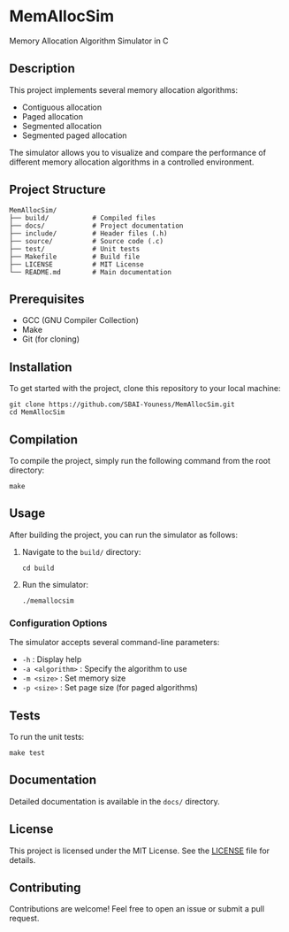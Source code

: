 # MemAllocSim

Memory Allocation Algorithm Simulator in C

## Description
This project implements several memory allocation algorithms:
- Contiguous allocation
- Paged allocation
- Segmented allocation
- Segmented paged allocation

The simulator allows you to visualize and compare the performance of different memory allocation algorithms in a controlled environment.

## Project Structure
```
MemAllocSim/
├── build/           # Compiled files
├── docs/            # Project documentation
├── include/         # Header files (.h)
├── source/          # Source code (.c)
├── test/            # Unit tests
├── Makefile         # Build file
├── LICENSE          # MIT License
└── README.md        # Main documentation
```

## Prerequisites
- GCC (GNU Compiler Collection)
- Make
- Git (for cloning)

## Installation
To get started with the project, clone this repository to your local machine:

```shell
git clone https://github.com/SBAI-Youness/MemAllocSim.git
cd MemAllocSim
```

## Compilation
To compile the project, simply run the following command from the root directory:
```shell
make
```

## Usage
After building the project, you can run the simulator as follows:

1. Navigate to the `build/` directory:
   ```shell
   cd build
   ```
2. Run the simulator:
   ```shell
   ./memallocsim
   ```

### Configuration Options
The simulator accepts several command-line parameters:
- `-h` : Display help
- `-a <algorithm>` : Specify the algorithm to use
- `-m <size>` : Set memory size
- `-p <size>` : Set page size (for paged algorithms)

## Tests
To run the unit tests:
```shell
make test
```

## Documentation
Detailed documentation is available in the `docs/` directory.

## License
This project is licensed under the MIT License. See the [LICENSE](LICENSE) file for details.

## Contributing
Contributions are welcome! Feel free to open an issue or submit a pull request.